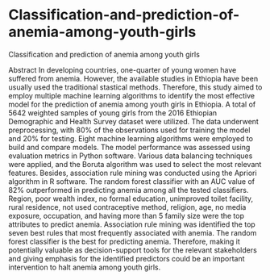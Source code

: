 # Classification-and-prediction-of-anemia-among-youth-girls
Classification and prediction of anemia among youth girls



Abstract
In developing countries, one-quarter of young women have suffered from anemia. However, the available studies in Ethiopia have been usually used the traditional stastical methods. Therefore, this study aimed to employ multiple machine learning algorithms to identify the most effective model for the prediction of anemia among youth girls in Ethiopia. A total of 5642 weighted samples of young girls from the 2016 Ethiopian Demographic and Health Survey dataset were utilized. The data underwent preprocessing, with 80% of the observations used for training the model and 20% for testing. Eight machine learning algorithms were employed to build and compare models. The model performance was assessed using evaluation metrics in Python software. Various data balancing techniques were applied, and the Boruta algorithm was used to select the most relevant features. Besides, association rule mining was conducted using the Apriori algorithm in R software. The random forest classifier with an AUC value of 82% outperformed in predicting anemia among all the tested classifiers. Region, poor wealth index, no formal education, unimproved toilet facility, rural residence, not used contraceptive method, religion, age, no media exposure, occupation, and having more than 5 family size were the top attributes to predict anemia. Association rule mining was identified the top seven best rules that most frequently associated with anemia. The random forest classifier is the best for predicting anemia. Therefore, making it potentially valuable as decision-support tools for the relevant stakeholders and giving emphasis for the identified predictors could be an important intervention to halt anemia among youth girls.
